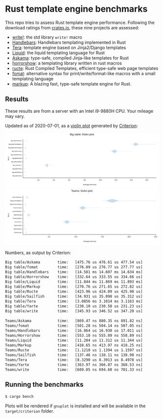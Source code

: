 # Rust template engine benchmarks

This repo tries to assess Rust template engine performance. Following the
download ratings from [crates.io][crates], these nine projects are assessed:

- [write!][write]: the std library `write!` macro
- [Handlebars][handlebars]: Handlebars templating implemented in Rust
- [Tera][tera]: template engine based on Jinja2/Django templates
- [Liquid][liquid]: the liquid templating language for Rust
- [Askama][askama]: type-safe, compiled Jinja-like templates for Rust
- [horrorshow][horrorshow]: a templating library written in rust macros
- [ructe][ructe]: Rust Compiled Templates, efficient type-safe web page templates
- [fomat][fomat]: alternative syntax for print/write/format-like macros with a small templating language
- [markup][markup]: A blazing fast, type-safe template engine for Rust.

[crates]: https://crates.io/categories/template-engine
[write]: https://doc.rust-lang.org/std/macro.write.html
[handlebars]: https://github.com/sunng87/handlebars-rust
[tera]: https://github.com/Keats/tera
[liquid]: https://github.com/cobalt-org/liquid-rust
[askama]: https://github.com/djc/askama
[ructe]: https://github.com/kaj/ructe
[horrorshow]: https://github.com/Stebalien/horrorshow-rs
[fomat]: https://github.com/krdln/fomat-macros
[markup]: https://github.com/utkarshkukreti/markup.rs

## Results

These results are from a server with an Intel i9-9880H CPU. Your mileage may vary.

Updated as of 2020-07-01, as a [violin plot] generated by [Criterion]:

![Big table violin plot](big-table.svg)
![Teams violin plot](teams.svg)

[violin plot]: https://en.wikipedia.org/wiki/Violin_plot
[Criterion]: https://japaric.github.io/criterion.rs/

Numbers, as output by Criterion:

```
Big table/Askama        time:   [475.76 us 476.61 us 477.54 us]
Big table/fomat         time:   [276.09 us 276.77 us 277.77 us]
Big table/Handlebars    time:   [14.581 ms 14.607 ms 14.634 ms]
Big table/Horrorshow    time:   [332.64 us 333.55 us 334.66 us]
Big table/Liquid        time:   [11.844 ms 11.869 ms 11.893 ms]
Big table/Markup        time:   [270.76 us 271.65 us 272.82 us]
Big table/Ructe         time:   [423.96 us 424.89 us 425.98 us]
Big table/Sailfish      time:   [34.931 us 35.098 us 35.312 us]
Big table/Tera          time:   [3.0856 ms 3.1014 ms 3.1163 ms]
Big table/Yarte         time:   [230.10 us 230.58 us 231.23 us]
Big table/write         time:   [345.93 us 346.52 us 347.20 us]

Teams/Askama            time:   [869.47 ns 880.35 ns 891.82 ns]
Teams/fomat             time:   [501.28 ns 504.14 ns 507.05 ns]
Teams/Handlebars        time:   [16.864 us 16.930 us 17.011 us]
Teams/Horrorshow        time:   [553.18 ns 555.89 ns 558.89 ns]
Teams/Liquid            time:   [11.284 us 11.312 us 11.344 us]
Teams/Markup            time:   [410.65 ns 413.97 ns 418.25 ns]
Teams/Ructe             time:   [1.1210 us 1.1394 us 1.1597 us]
Teams/Sailfish          time:   [137.46 ns 138.11 ns 138.90 ns]
Teams/Tera              time:   [8.3290 us 8.3913 us 8.4978 us]
Teams/Yarte             time:   [363.97 ns 366.07 ns 368.53 ns]
Teams/write             time:   [689.05 ns 694.60 ns 701.33 ns]
```

## Running the benchmarks

```bash
$ cargo bench
```

Plots will be rendered if `gnuplot` is installed and will be available in the
`target/criterion` folder.
